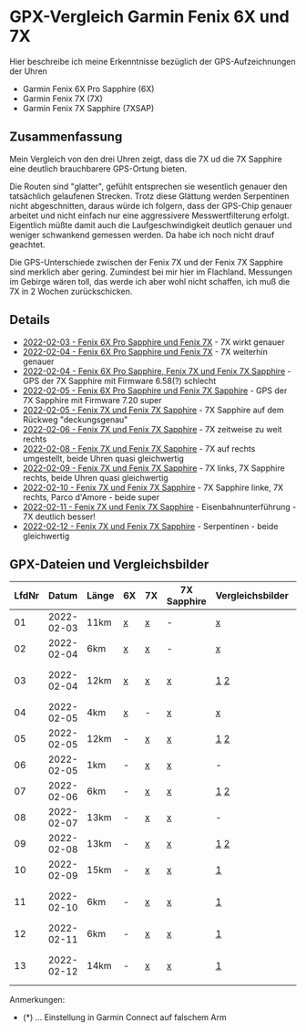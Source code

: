 GPX-Vergleich Garmin Fenix 6X und 7X
====================================

Hier beschreibe ich meine Erkenntnisse bezüglich der
GPS-Aufzeichnungen der Uhren

- Garmin Fenix 6X Pro Sapphire (6X)
- Garmin Fenix 7X (7X)
- Garmin Fenix 7X Sapphire (7XSAP)

Zusammenfassung
---------------

Mein Vergleich von den drei Uhren
zeigt, dass die 7X ud die 7X Sapphire
eine deutlich brauchbarere GPS-Ortung
bieten.

Die Routen sind "glatter", gefühlt entsprechen
sie wesentlich genauer den tatsächlich gelaufenen
Strecken. Trotz diese Glättung werden Serpentinen
nicht abgeschnitten, daraus würde ich folgern, dass
der GPS-Chip genauer arbeitet und nicht einfach
nur eine aggressivere Messwertfilterung erfolgt.
Eigentlich müßte damit auch die Laufgeschwindigkeit
deutlich genauer und weniger schwankend gemessen
werden. Da habe ich noch nicht drauf geachtet.

Die GPS-Unterschiede zwischen der Fenix 7X und der
Fenix 7X Sapphire sind merklich aber gering.
Zumindest bei mir hier im Flachland. Messungen im
Gebirge wären toll, das werde ich aber wohl nicht
schaffen, ich muß die 7X in 2 Wochen zurückschicken.

Details
-------

- [2022-02-03 - Fenix 6X Pro Sapphire und Fenix 7X](2022-02-03.md) - 7X wirkt genauer
- [2022-02-04 - Fenix 6X Pro Sapphire und Fenix 7X](2022-02-04_kornwestheim.md) - 7X weiterhin genauer
- [2022-02-04 - Fenix 6X Pro Sapphire, Fenix 7X und Fenix 7X Sapphire](2022-02-04_bad-mergentheim.md) - GPS der 7X Sapphire mit Firmware 6.58(?) schlecht
- [2022-02-05 - Fenix 6X Pro Sapphire und Fenix 7X Sapphire](2022-02-05_67_bad-mergentheim.md) - GPS der 7X Sapphire mit Firmware 7.20 super
- [2022-02-05 - Fenix 7X und Fenix 7X Sapphire](2022-02-05_77_bad-mergentheim.md) - 7X Sapphire auf dem Rückweg "deckungsgenau"
- [2022-02-06 - Fenix 7X und Fenix 7X Sapphire](2022-02-06_bad-mergentheim.md) - 7X zeitweise zu weit rechts
- [2022-02-08 - Fenix 7X und Fenix 7X Sapphire](2022-02-08_kornwestheim.md) - 7X auf rechts umgestellt, beide Uhren quasi gleichwertig
- [2022-02-09 - Fenix 7X und Fenix 7X Sapphire](2022-02-09_kornwestheim.md) - 7X links, 7X Sapphire rechts, beide Uhren quasi gleichwertig
- [2022-02-10 - Fenix 7X und Fenix 7X Sapphire](2022-02-10_kornwestheim-parco-damore.md) - 7X Sapphire linke, 7X rechts, Parco d'Amore - beide super
- [2022-02-11 - Fenix 7X und Fenix 7X Sapphire](2022-02-11_kornwestheim-eisenbahnunterfuehrung.md) - Eisenbahnunterführung - 7X deutlich besser!
- [2022-02-12 - Fenix 7X und Fenix 7X Sapphire](2022-02-12_ludwigsburg-serpentinen.md) - Serpentinen - beide gleichwertig

GPX-Dateien und Vergleichsbilder
--------------------------------

<!--
Aus irgendeinem Grund funktionieren MD-Links
in der Tabelle nicht, wie verwenden "normale"
HTML-Links

Scheint ein bekannter Fehler von MarkedJS zu sein:
[Reference-style links inside tables are broken since version 3](https://github.com/markedjs/marked/issues/2217)
-->

[01-6x]:    data/2022-02-03_6x.gpx.xz
[01-7x]:    data/2022-02-03_7x.gpx.xz
[01-v1]:    images/2022-02-03_vergleich.png
[02-6x]:    data/2022-02-04_6x.gpx.xz
[02-7x]:    data/2022-02-04_7x.gpx.xz
[02-v1]:    images/2022-02-04_vergleich-kornwestheim.png
[03-6x]:    data/2022-02-04_2_6x.gpx.xz
[03-7x]:    data/2022-02-04_2_7x.gpx.xz
[03-7xsap]: data/2022-02-04_2_7x-sapphire.gpx.xz
[03-v1]:    images/2022-02-04_vergleich_bad-mergentheim.png
[03-v2]:    images/2022-02-04_vergleich_bad-mergentheim2.png
[04-6x]:    data/2022-02-05_6x.gpx.xz
[04-7xsap]: data/2022-02-05_7x-sapphire.gpx.xz
[04-v1]:    images/2022-02-05_vergleich_bad-mergentheim.png
[05-7x]:    data/2022-02-05_2_7x.gpx.xz
[05-7xsap]: data/2022-02-05_2_7x-sapphire.gpx.xz
[05-v1]:    images/2022-02-05_2_vergleich_bad-mergentheim.png
[05-v2]:    images/2022-02-05_2_vergleich_bad-mergentheim2.png
[06-7x]:    data/2022-02-05_3_7x.gpx.xz
[06-7xsap]: data/2022-02-05_3_7x-sapphire.gpx.xz
[07-7x]:    data/2022-02-06_7x.gpx.xz
[07-7xsap]: data/2022-02-06_7x-sapphire.gpx.xz
[07-v1]:    images/2022-02-06_vergleich_bad-mergentheim.png
[07-v2]:    images/2022-02-06_vergleich_bad-mergentheim2.png
[08-7x]:    data/2022-02-07_7x.gpx.xz
[08-7xsap]: data/2022-02-07_7x-sapphire.gpx.xz
[09-7x]:    data/2022-02-08_7x.gpx.xz
[09-7xsap]: data/2022-02-08_7x-sapphire.gpx.xz
[09-v1]:    images/2022-02-08_vergleich-kornwestheim.png
[09-v2]:    images/2022-02-08_vergleich-kornwestheim2.png
[10-7x]:    data/2022-02-09_7x.gpx.xz
[10-7xsap]: data/2022-02-09_7x-sapphire.gpx.xz
[10-v1]:    images/2022-02-09_vergleich-kornwestheim.png
[11-7x]:    data/2022-02-10_7x.gpx.xz
[11-7xsap]: data/2022-02-10_7x-sapphire.gpx.xz
[11-v1]:    images/2022-02-10_kornwestheim-parco-damore.png
[12-7x]:    data/2022-02-11_7x.gpx.xz
[12-7xsap]: data/2022-02-11_7x-sapphire.gpx.xz
[12-v1]:    images/2022-02-11_kornwestheim-eisenbahnunterfuehrung.png
[13-7x]:    data/2022-02-12_7x.gpx.xz
[13-7xsap]: data/2022-02-12_7x-sapphire.gpx.xz
[13-v1]:    images/2022-02-12_ludwigsburg-serpentinen.png

LfdNr| Datum      | Länge | 6X         | 7X         | 7X Sapphire   | Vergleichsbilder      | Anmerkung
-----| -----------|-------|------------|------------|---------------|-----------------------|------------------------------------
01   | 2022-02-03 | 11km  | [x][01-6x] | [x][01-7x] | -             | [x][01-v1]            | 7x links, 6x rechts(*)
02   | 2022-02-04 |  6km  | [x][02-6x] | [x][02-7x] | -             | [x][02-v1]            | 7x links, 6x rechts(*)
03   | 2022-02-04 | 12km  | [x][03-6x] | [x][03-7x] | [x][03-7xsap] | [1][03-v1] [2][03-v2] | 7x und 7xsap links, 6x rechts(*)
04   | 2022-02-05 |  4km  | [x][04-6x] | -          | [x][04-7xsap] | [x][04-v1]            | 7xsap links, 6x rechts(*)
05   | 2022-02-05 | 12km  | -          | [x][05-7x] | [x][05-7xsap] | [1][05-v1] [2][05-v2] | 7xsap links, 7x rechts(*)
06   | 2022-02-05 |  1km  | -          | [x][06-7x] | [x][06-7xsap] | -                     | 7xsap links, 7x rechts(*)
07   | 2022-02-06 |  6km  | -          | [x][07-7x] | [x][07-7xsap] | [1][07-v1] [2][07-v2] | 7xsap links, 7x rechts(*)
08   | 2022-02-07 | 13km  | -          | [x][08-7x] | [x][08-7xsap] | -                     |
09   | 2022-02-08 | 13km  | -          | [x][09-7x] | [x][09-7xsap] | [1][09-v1] [2][09-v2] | 7xsap links, 7x rechts
10   | 2022-02-09 | 15km  | -          | [x][10-7x] | [x][10-7xsap] | [1][10-v1]            | 7x links, 7xsap rechts
11   | 2022-02-10 |  6km  | -          | [x][11-7x] | [x][11-7xsap] | [1][11-v1]            | Parco d'Amore - beide ähnlich
12   | 2022-02-11 |  6km  | -          | [x][12-7x] | [x][12-7xsap] | [1][12-v1]            | Unterführung - 7X besser
13   | 2022-02-12 | 14km  | -          | [x][13-7x] | [x][13-7xsap] | [1][13-v1]            | Serpentinen - beide ähnlich

Anmerkungen:

- (*) ... Einstellung in Garmin Connect auf falschem Arm
